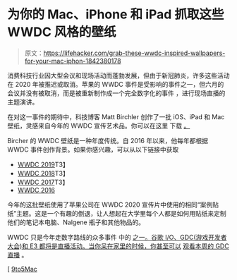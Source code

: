 # 为你的 Mac、iPhone 和 iPad 抓取这些 WWDC 风格的壁纸

> 原文：<https://lifehacker.com/grab-these-wwdc-inspired-wallpapers-for-your-mac-iphon-1842380178>

消费科技行业因大型会议和现场活动而蓬勃发展，但由于新冠肺炎，许多这些活动在 2020 年被推迟或取消。苹果的 WWDC 事件是受影响的事件之一，但六月的会议并没有被取消，而是被重新制作成一个完全数字化的事件 ，进行现场直播的主题演讲。



在对这一事件的期待中，科技博客 Matt Birchler 创作了一批 iOS、iPad 和 Mac 壁纸，灵感来自今年的 WWDC 宣传艺术品。你可以在这里 下载 [。](https://birchtree.me/blog/wwdc20-wallpapers-for-iphone-ipad-and-mac/)

Bircher 的 WWDC 壁纸是一种年度传统。自 2016 年以来，他每年都根据 WWDC 事件创作背景。如果你感兴趣，可以从以下链接中获取

*   [WWDC 2019](https://birchtree.me/blog/wwdc19-wallpapers/)T3】
*   [WWDC 2018](https://birchtree.me/blog/wwdc18-iphone-wallpapers/)T3】
*   [WWDC 2017](https://birchtree.me/blog/wwdc-2017-wallpapers/)T3】
*   [WWDC 2016](https://birchtree.me/blog/wwdc16-iphone-wallpapers/)

今年的这批壁纸使用了苹果公司在 WWDC 2020 宣传片中使用的相同“案例贴纸”主题。这是一个有趣的倒退，让人想起在大学里每个人都是如何用贴纸来定制他们的笔记本电脑、Nalgene 瓶子和其他物品的。

WWDC 只是今年走数字路线的众多事件 中的 [之一。谷歌 I/O、GDC(游戏开发者大会)和 E3 都将是直播活动。当你呆在家里的时候，你甚至可以](https://www.zdnet.com/article/coronavirus-tech-conference-cancellations-e3-nab-gartner-dell-world-and-more/) [观看本周的 GDC 直播](https://lifehacker.com/how-to-stream-this-weeks-game-developers-conference-tal-1842365971) 。

[ [9to5Mac](https://9to5mac.com/2020/03/16/wwdc-2020-wallpapers/)
